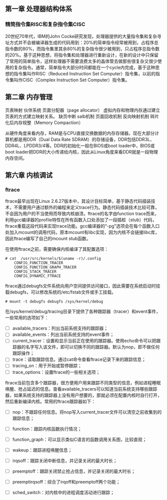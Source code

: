 ## 第一章 处理器结构体系

### 精简指令集RISC和复杂指令集CISC

20世纪70年代，IBM的John Cocke研究发现，处理器提供的大量指令集和复杂寻址方式并不会被编译器生成的代码用到：20%的简单指令经常被用到，占程序总指令数的80%，而指令集里其余80%的复杂指令很少被用到，只占程序总指令数的20%。基于这种思想，将指令集和处理器进行重新设计，在新的设计中只保留了常用的简单指令，这样处理器不需要浪费太多的晶体管去做那些很复杂又很少使用的复杂指令。通常，简单指令大部分时间都能在一个cycle内完成，基于这种思想的指令集叫作RISC（Reduced Instruction Set Computer）指令集，以前的指令集叫作CISC（Complex Instruction Set Computer）指令集。


## 第二章 内存管理
页表映射
伙伴系统
页面分配器（page allocator）
虚拟内存和物理内存通过建立页表的方式建立映射关系。
缺页中断
salb机制
页面回收机制
反向映射机制
碎片化后内存规整（Memory Compaction）


从硬件角度来看内存，RAM是与CPU直接交换数据的内存存储器。现在大部分计算机都是用DDR（Dual Data Rate SDRAM）的存储设备，DDR包括DDR3L、DDR4L、LPDDR3/4等。DDR的初始化一般在BIOS或boot loader中，BIOS或boot loader把DDR的大小传递给内核，因此从Linux角度来看DDR就是一段物理内存空间。



## 第六章 内核调试

### ftrace

ftrace最早出现在Linux 2.6.27版本中，其设计目标简单，基于静态代码插装技术，不需要用户通过额外的编程来定义trace行为。静态代码插装技术比较可靠，不会因为用户的不当使用而导致内核崩溃。ftrace的名字由function trace而来，利用gcc编译器的profile特性在所有函数入口处添加了一段插桩（stub）代码，ftrace重载这段代码来实现trace功能。gcc编译器的“-pg”选项会在每个函数入口处加入mcount的调用代码，原本mcount有libc实现，因为内核不会链接libc库，因此ftrace编写了自己的mcount stub函数。

在使用ftrace之前，需要确保内核编译了其配置选项：

```shell
# cat  /usr/src/kernels/$(uname -r)/.config
    CONFIG_FUNCTION_TRACER
    CONFIG_FUNCTION_GRAPH_TRACER
    CONFIG_STACK_TRACER
    CONFIG_DYNAMIC_FTRACE
```

ftrace通过debugfs文件系统向用户空间提供访问接口，因此需要在系统启动时挂载debugfs，可以修改系统的/etc/fstab文件或手工挂载。

```shell
# mount -t debugfs debugfs /sys/kernel/debug
```

在/sys/kernel/debug/tracing目录下提供了各种跟踪器（tracer）和event事件，一些常用的选项如下：

- [ ] available_tracers：列出当前系统支持的跟踪器；
- [ ] available_events：列出当前系统支持的event事件；
- [ ] current_tracer：设置和显示当前正在使用的跟踪器。使用echo命令可以把跟踪器的名字写入该文件，即可以切换不同的跟踪器。默认为nop，即不做任何跟踪操作；
- [ ] trace：读取跟踪信息。通过cat命令查看ftrace记录下来的跟踪信息；
- [ ] tracing_on：用于开始或暂停跟踪；
- [ ] trace_options：设置ftrace的一些相关选项；

ftrace当前包含多个跟踪器，很方便用户用来跟踪不同类型的信息，例如进程睡眠唤醒、抢占延迟的信息。查看available_tracers可以知道当前系统支持哪些跟踪器，如果系统支持的跟踪器上没有用户想要的，那就必须在配置内核时自行打开，然后重新编译内核。常用的ftrace跟踪器如下：

- [ ] nop：不跟踪任何信息。将nop写入current_tracer文件可以清空之前收集到的跟踪信息；
- [ ] function：跟踪内核函数执行情况；
- [ ] function_graph：可以显示类似C语言的函数调用关系图，比较直观；
- [ ] wakeup：跟踪进程唤醒信息；
- [ ] irqsoff：跟踪关闭中断信息，并记录关闭的最大时长；
- [ ] preemptoff：跟踪关闭禁止抢占信息，并记录关闭的最大时长；
- [ ] preemptirqsoff：综合了irqoff和preemptoff两个功能；
- [ ] sched_switch：对内核中的进程调度活动进行跟踪；



